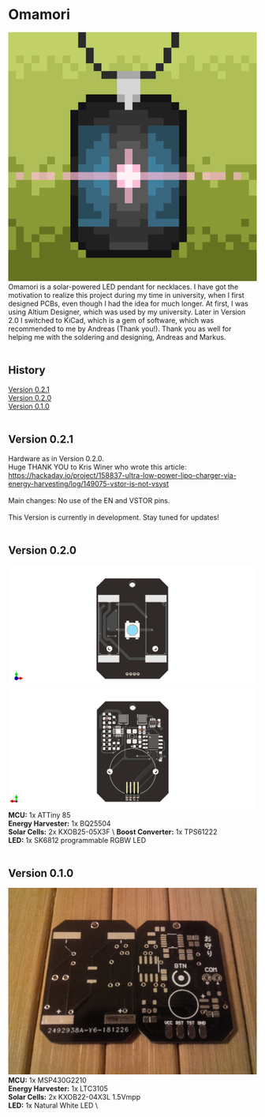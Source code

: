 # Omamori
![Omamori Pixelart](general/Images/Omamori.png)
\
Omamori is a solar-powered LED pendant for necklaces.
I have got the motivation to realize this project during my time in university, when I first designed PCBs, even though I had the idea for much longer.
At first, I was using Altium Designer, which was used by my university. Later in Version 2.0 I switched to KiCad, which is a gem of software, which was recommended to me by Andreas (Thank you!).
Thank you as well for helping me with the soldering and designing, Andreas and Markus.
<br><br>

## History
[Version 0.2.1](#Version-021) \
[Version 0.2.0](#Version-020) \
[Version 0.1.0](#Version-010)
<br><br>

## Version 0.2.1
Hardware as in Version 0.2.0. \
Huge THANK YOU to Kris Winer who wrote this article: \
https://hackaday.io/project/158837-ultra-low-power-lipo-charger-via-energy-harvesting/log/149075-vstor-is-not-vsyst \
\
Main changes: No use of the EN and VSTOR pins.\
\
This Version is currently in development. Stay tuned for updates!
<br><br>

## Version 0.2.0
![PCB v2.0](./0.2/Images/Final_front.png)
![PCB v2.0](./0.2/Images/Final_back.png)
\
**MCU:** 1x ATTiny 85 \
**Energy Harvester:** 1x BQ25504 \
**Solar Cells:** 2x KXOB25-05X3F \ 
**Boost Converter:** 1x TPS61222 \
**LED:** 1x SK6812 programmable RGBW LED
<br><br>

## Version 0.1.0
![PCB v1.0](./0.1/Images/PCB.jpg)
\
**MCU:** 1x MSP430G2210 \
**Energy Harvester:** 1x LTC3105 \
**Solar Cells:** 2x KXOB22-04X3L 1.5Vmpp \
**LED:** 1x Natural White LED \
